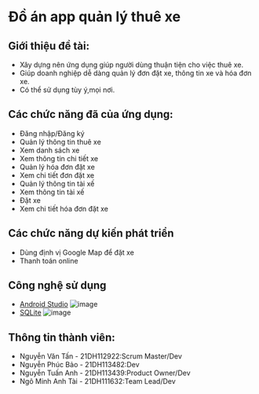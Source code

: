 # Đồ án app quản lý thuê xe
## Giới thiệu đề tài:
- Xây dựng nên ứng dụng giúp người dùng thuận tiện cho việc thuê xe.
- Giúp doanh nghiệp dễ dàng quản lý đơn đặt xe, thông tin xe và hóa đơn xe.
- Có thể sử dụng tùy ý,mọi nơi.

## Các chức năng đã của ứng dụng:
- Đăng nhập/Đăng ký
- Quản lý thông tin thuê xe
- Xem danh sách xe
- Xem thông tin chi tiết xe
- Quản lý hóa đơn đặt xe
- Xem chi tiết đơn đặt xe
- Quản lý thông tin tài xế
- Xem thông tin tài xế
- Đặt xe
- Xem chi tiết hóa đơn đặt xe

## Các chức năng dự kiến phát triển
- Dùng định vị Google Map để đặt xe
- Thanh toán online

## Công nghệ sử dụng
- [Android Studio](https://developer.android.com/studio)
![image](https://github.com/taingo321/Nhom1_QuanLyThueXe_T5_Ca2/assets/145186290/2d0aef1e-e36e-4d89-a57c-1fe61df43bbe)
- [SQLite](https://www.sqlite.org/index.html)
![image](https://github.com/taingo321/Nhom1_QuanLyThueXe_T5_Ca2/assets/145186290/dd34267c-e3a0-4172-b53e-b9526e2fc7e4)

## Thông tin thành viên:
- Nguyễn Văn Tấn   - 21DH112922:Scrum Master/Dev
- Nguyễn Phúc Bảo  - 21DH113482:Dev
- Nguyễn Tuấn Anh  - 21DH113439:Product Owner/Dev
- Ngô Minh Anh Tài - 21DH111632:Team Lead/Dev

